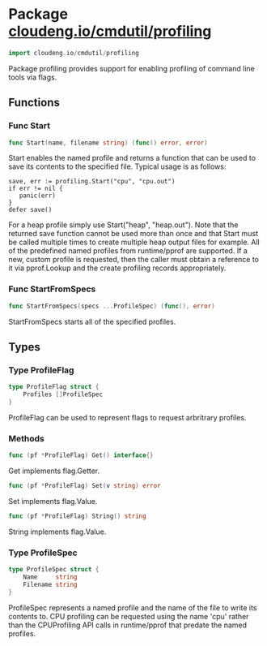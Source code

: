 # Package [cloudeng.io/cmdutil/profiling](https://pkg.go.dev/cloudeng.io/cmdutil/profiling?tab=doc)

```go
import cloudeng.io/cmdutil/profiling
```

Package profiling provides support for enabling profiling of command line
tools via flags.

## Functions
### Func Start
```go
func Start(name, filename string) (func() error, error)
```
Start enables the named profile and returns a function that can be used to
save its contents to the specified file. Typical usage is as follows:

    save, err := profiling.Start("cpu", "cpu.out")
    if err != nil {
       panic(err)
    }
    defer save()

For a heap profile simply use Start("heap", "heap.out"). Note that the
returned save function cannot be used more than once and that Start must be
called multiple times to create multiple heap output files for example. All
of the predefined named profiles from runtime/pprof are supported. If a new,
custom profile is requested, then the caller must obtain a reference to it
via pprof.Lookup and the create profiling records appropriately.

### Func StartFromSpecs
```go
func StartFromSpecs(specs ...ProfileSpec) (func(), error)
```
StartFromSpecs starts all of the specified profiles.



## Types
### Type ProfileFlag
```go
type ProfileFlag struct {
	Profiles []ProfileSpec
}
```
ProfileFlag can be used to represent flags to request arbritrary profiles.

### Methods

```go
func (pf *ProfileFlag) Get() interface{}
```
Get implements flag.Getter.


```go
func (pf *ProfileFlag) Set(v string) error
```
Set implements flag.Value.


```go
func (pf *ProfileFlag) String() string
```
String implements flag.Value.




### Type ProfileSpec
```go
type ProfileSpec struct {
	Name     string
	Filename string
}
```
ProfileSpec represents a named profile and the name of the file to write its
contents to. CPU profiling can be requested using the name 'cpu' rather than
the CPUProfiling API calls in runtime/pprof that predate the named profiles.





